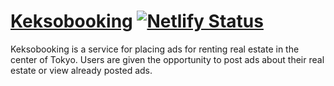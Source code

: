 # [Keksobooking](https://matheria-keksobooking.netlify.app/) [![Netlify Status](https://api.netlify.com/api/v1/badges/c5fb8dfe-bcb5-4a31-a4cd-28c74e4b1435/deploy-status)](https://app.netlify.com/sites/matheria-keksobooking/deploys)

Keksobooking is a service for placing ads for renting real estate in the center of Tokyo. Users are given the opportunity to post ads about their real estate or view already posted ads.

